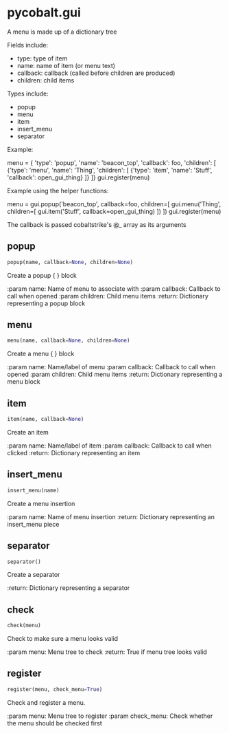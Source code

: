 # pycobalt.gui

A menu is made up of a dictionary tree

Fields include:
  - type: type of item
  - name: name of item (or menu text)
  - callback: callback (called before children are produced)
  - children: child items

Types include:
  - popup
  - menu
  - item
  - insert_menu
  - separator

Example:

  menu = { 'type': 'popup', 'name': 'beacon_top', 'callback': foo, 'children': [
      {'type': 'menu', 'name': 'Thing', 'children': [
          {'type': 'item', 'name': 'Stuff', 'callback': open_gui_thing}
      ]}
  ]}
  gui.register(menu)

Example using the helper functions:

  menu = gui.popup('beacon_top', callback=foo, children=[
      gui.menu('Thing', children=[
          gui.item('Stuff', callback=open_gui_thing)
      ])
  ])
  gui.register(menu)

The callback is passed cobaltstrike's @_ array as its arguments

## popup
```python
popup(name, callback=None, children=None)
```

Create a popup { } block

:param name: Name of menu to associate with
:param callback: Callback to call when opened
:param children: Child menu items
:return: Dictionary representing a popup block

## menu
```python
menu(name, callback=None, children=None)
```

Create a menu { } block

:param name: Name/label of menu
:param callback: Callback to call when opened
:param children: Child menu items
:return: Dictionary representing a menu block

## item
```python
item(name, callback=None)
```

Create an item

:param name: Name/label of item
:param callback: Callback to call when clicked
:return: Dictionary representing an item

## insert_menu
```python
insert_menu(name)
```

Create a menu insertion

:param name: Name of menu insertion
:return: Dictionary representing an insert_menu piece

## separator
```python
separator()
```

Create a separator

:return: Dictionary representing a separator

## check
```python
check(menu)
```

Check to make sure a menu looks valid

:param menu: Menu tree to check
:return: True if menu tree looks valid

## register
```python
register(menu, check_menu=True)
```

Check and register a menu.

:param menu: Menu tree to register
:param check_menu: Check whether the menu should be checked first

